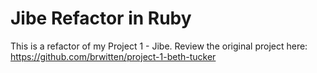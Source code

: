 # Jibe Refactor in Ruby

This is a refactor of my Project 1 - Jibe. Review the original project here: https://github.com/brwitten/project-1-beth-tucker
